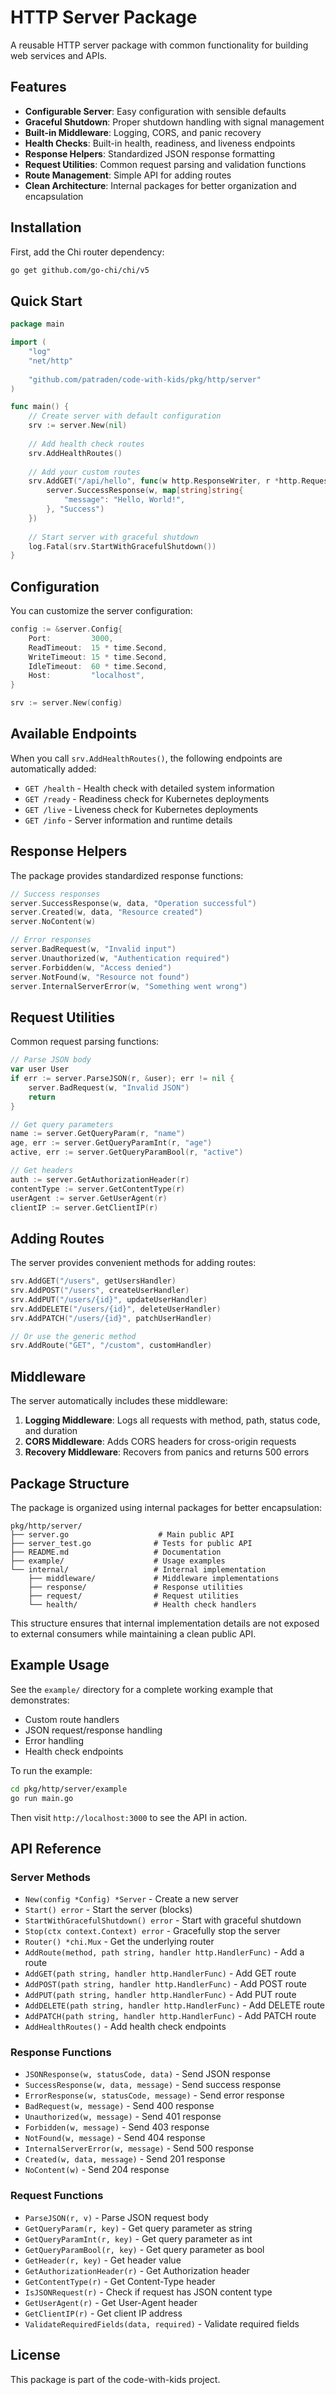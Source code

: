 # HTTP Server Package

A reusable HTTP server package with common functionality for building web services and APIs.

## Features

- **Configurable Server**: Easy configuration with sensible defaults
- **Graceful Shutdown**: Proper shutdown handling with signal management
- **Built-in Middleware**: Logging, CORS, and panic recovery
- **Health Checks**: Built-in health, readiness, and liveness endpoints
- **Response Helpers**: Standardized JSON response formatting
- **Request Utilities**: Common request parsing and validation functions
- **Route Management**: Simple API for adding routes
- **Clean Architecture**: Internal packages for better organization and encapsulation

## Installation

First, add the Chi router dependency:

```bash
go get github.com/go-chi/chi/v5
```

## Quick Start

```go
package main

import (
    "log"
    "net/http"
    
    "github.com/patraden/code-with-kids/pkg/http/server"
)

func main() {
    // Create server with default configuration
    srv := server.New(nil)
    
    // Add health check routes
    srv.AddHealthRoutes()
    
    // Add your custom routes
    srv.AddGET("/api/hello", func(w http.ResponseWriter, r *http.Request) {
        server.SuccessResponse(w, map[string]string{
            "message": "Hello, World!",
        }, "Success")
    })
    
    // Start server with graceful shutdown
    log.Fatal(srv.StartWithGracefulShutdown())
}
```

## Configuration

You can customize the server configuration:

```go
config := &server.Config{
    Port:         3000,
    ReadTimeout:  15 * time.Second,
    WriteTimeout: 15 * time.Second,
    IdleTimeout:  60 * time.Second,
    Host:         "localhost",
}

srv := server.New(config)
```

## Available Endpoints

When you call `srv.AddHealthRoutes()`, the following endpoints are automatically added:

- `GET /health` - Health check with detailed system information
- `GET /ready` - Readiness check for Kubernetes deployments
- `GET /live` - Liveness check for Kubernetes deployments
- `GET /info` - Server information and runtime details

## Response Helpers

The package provides standardized response functions:

```go
// Success responses
server.SuccessResponse(w, data, "Operation successful")
server.Created(w, data, "Resource created")
server.NoContent(w)

// Error responses
server.BadRequest(w, "Invalid input")
server.Unauthorized(w, "Authentication required")
server.Forbidden(w, "Access denied")
server.NotFound(w, "Resource not found")
server.InternalServerError(w, "Something went wrong")
```

## Request Utilities

Common request parsing functions:

```go
// Parse JSON body
var user User
if err := server.ParseJSON(r, &user); err != nil {
    server.BadRequest(w, "Invalid JSON")
    return
}

// Get query parameters
name := server.GetQueryParam(r, "name")
age, err := server.GetQueryParamInt(r, "age")
active, err := server.GetQueryParamBool(r, "active")

// Get headers
auth := server.GetAuthorizationHeader(r)
contentType := server.GetContentType(r)
userAgent := server.GetUserAgent(r)
clientIP := server.GetClientIP(r)
```

## Adding Routes

The server provides convenient methods for adding routes:

```go
srv.AddGET("/users", getUsersHandler)
srv.AddPOST("/users", createUserHandler)
srv.AddPUT("/users/{id}", updateUserHandler)
srv.AddDELETE("/users/{id}", deleteUserHandler)
srv.AddPATCH("/users/{id}", patchUserHandler)

// Or use the generic method
srv.AddRoute("GET", "/custom", customHandler)
```

## Middleware

The server automatically includes these middleware:

1. **Logging Middleware**: Logs all requests with method, path, status code, and duration
2. **CORS Middleware**: Adds CORS headers for cross-origin requests
3. **Recovery Middleware**: Recovers from panics and returns 500 errors

## Package Structure

The package is organized using internal packages for better encapsulation:

```
pkg/http/server/
├── server.go                    # Main public API
├── server_test.go              # Tests for public API
├── README.md                   # Documentation
├── example/                    # Usage examples
└── internal/                   # Internal implementation
    ├── middleware/             # Middleware implementations
    ├── response/               # Response utilities
    ├── request/                # Request utilities
    └── health/                 # Health check handlers
```

This structure ensures that internal implementation details are not exposed to external consumers while maintaining a clean public API.

## Example Usage

See the `example/` directory for a complete working example that demonstrates:

- Custom route handlers
- JSON request/response handling
- Error handling
- Health check endpoints

To run the example:

```bash
cd pkg/http/server/example
go run main.go
```

Then visit `http://localhost:3000` to see the API in action.

## API Reference

### Server Methods

- `New(config *Config) *Server` - Create a new server
- `Start() error` - Start the server (blocks)
- `StartWithGracefulShutdown() error` - Start with graceful shutdown
- `Stop(ctx context.Context) error` - Gracefully stop the server
- `Router() *chi.Mux` - Get the underlying router
- `AddRoute(method, path string, handler http.HandlerFunc)` - Add a route
- `AddGET(path string, handler http.HandlerFunc)` - Add GET route
- `AddPOST(path string, handler http.HandlerFunc)` - Add POST route
- `AddPUT(path string, handler http.HandlerFunc)` - Add PUT route
- `AddDELETE(path string, handler http.HandlerFunc)` - Add DELETE route
- `AddPATCH(path string, handler http.HandlerFunc)` - Add PATCH route
- `AddHealthRoutes()` - Add health check endpoints

### Response Functions

- `JSONResponse(w, statusCode, data)` - Send JSON response
- `SuccessResponse(w, data, message)` - Send success response
- `ErrorResponse(w, statusCode, message)` - Send error response
- `BadRequest(w, message)` - Send 400 response
- `Unauthorized(w, message)` - Send 401 response
- `Forbidden(w, message)` - Send 403 response
- `NotFound(w, message)` - Send 404 response
- `InternalServerError(w, message)` - Send 500 response
- `Created(w, data, message)` - Send 201 response
- `NoContent(w)` - Send 204 response

### Request Functions

- `ParseJSON(r, v)` - Parse JSON request body
- `GetQueryParam(r, key)` - Get query parameter as string
- `GetQueryParamInt(r, key)` - Get query parameter as int
- `GetQueryParamBool(r, key)` - Get query parameter as bool
- `GetHeader(r, key)` - Get header value
- `GetAuthorizationHeader(r)` - Get Authorization header
- `GetContentType(r)` - Get Content-Type header
- `IsJSONRequest(r)` - Check if request has JSON content type
- `GetUserAgent(r)` - Get User-Agent header
- `GetClientIP(r)` - Get client IP address
- `ValidateRequiredFields(data, required)` - Validate required fields

## License

This package is part of the code-with-kids project.
